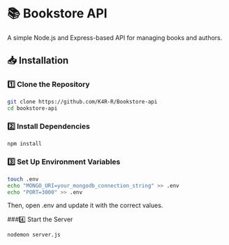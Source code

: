 # 📚 Bookstore API  

A simple Node.js and Express-based API for managing books and authors.  

## 📥 Installation  

### 1️⃣ Clone the Repository  
```sh
git clone https://github.com/K4R-R/Bookstore-api
cd bookstore-api
```
### 2️⃣ Install Dependencies
```sh
npm install
```
### 3️⃣ Set Up Environment Variables
```sh
touch .env
echo "MONGO_URI=your_mongodb_connection_string" >> .env
echo "PORT=3000" >> .env
```
Then, open .env and update it with the correct values.

###4️⃣ Start the Server
```sh
nodemon server.js
```
